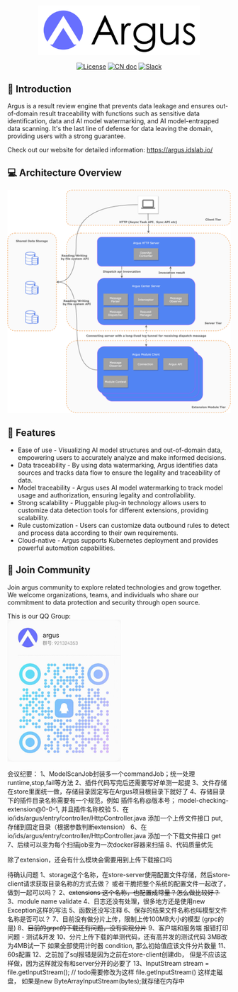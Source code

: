 <div align="center">
<br />
<img src="doc/argus-logo.jpg" width="365" >
<br />

[![License](https://img.shields.io/badge/license-Apache%202-686FFF.svg)](https://www.apache.org/licenses/LICENSE-2.0.html)
[![CN doc](https://img.shields.io/badge/文档-中文版-686FFF.svg)](README_zh_CN.md)
[![Slack](https://img.shields.io/badge/slack-Join%20Argus-686FFF.svg?logo=slack)](https://join.slack.com/t/hitsz-ids/shared_invite/zt-2395mt6x2-dwf0j_423QkAgGvlNA5E1g)
</div>


## 🚀 Introduction

Argus is a result review engine that prevents data leakage and ensures out-of-domain result traceability with functions such as sensitive data identification, data and AI model watermarking, and AI model-entrapped data scanning. It's the last line of defense for data leaving the domain, providing users with a strong guarantee.

Check out our website for detailed information: https://argus.idslab.io/

## 💻 Architecture Overview

<img src="doc/argus-architecture-overview.png">

## 🎉 Features

- Ease of use - Visualizing AI model structures and out-of-domain data, empowering users to accurately analyze and make informed decisions.
- Data traceability - By using data watermarking, Argus identifies data sources and tracks data flow to ensure the legality and traceability of data.
- Model traceability - Argus uses AI model watermarking to track model usage and authorization, ensuring legality and controllability.
- Strong scalability - Pluggable plug-in technology allows users to customize data detection tools for different extensions, providing scalability.
- Rule customization -  Users can customize data outbound rules to detect and process data according to their own requirements.
- Cloud-native - Argus supports Kubernetes deployment and provides powerful automation capabilities.

## 🤝 Join Community

Join argus community to explore related technologies and grow together. We welcome organizations, teams, and individuals who share our commitment to data protection and security through open source.

This is our QQ Group:  
<img src="doc/argus-qq-group.jpg" width="256">




会议纪要：
1、ModelScanJob封装多一个commandJob；统一处理runtime,stop,fail等方法
2、插件代码写完后还需要写好单测一起提
3、文件存储在store里面统一做，存储目录固定写在Argus项目根目录下就好了
4、存储目录下的插件目录名称需要有一个规范，例如 插件名称@版本号； model-checking-extension@0-0-1, 并且插件名称校验
5、在io/ids/argus/entry/controller/HttpController.java 添加一个上传文件接口 put, 存储到固定目录（根据参数判断extension）
6、在io/ids/argus/entry/controller/HttpController.java 添加一个下载文件接口 get
7、后续可以变为每个扫描job变为一次docker容器来扫描
8、代码质量优先


除了extension，还会有什么模块会需要用到上传下载接口吗


待确认问题
1、storage这个名称，在store-server使用配置文件存储，然后store-client请求获取目录名称的方式去做？
或者干脆把整个系统的配置文件一起改了，做到一起可以吗？
2、~~extensions 这个名称，也配置成常量？怎么做比较好？~~
3、module name validate
4、日志还没有处理，很多地方还是使用new Exception这样的写法
5、函数还没写注释
6、保存的结果文件名称也叫模型文件名称是否可以？
7、目前没有做分片上传，限制上传100MB大小的模型 (grpc的是)
8、~~目前的grpc的下载还有问题，没有实现分片~~
9、客户端和服务端 报错打印问题 - 测试&开发
10、分片上传下载的单测代码，还有高并发的测试代码
3MB改为4MB试一下
如果全部使用计时器 condition, 那么初始值应该文件分片数量
11、60s配置
12、之前加了sql报错是因为之前在store-client创建db， 但是不应该这样做，因为这样就没有和server分开的必要了
13、InputStream stream = file.getInputStream(); // todo需要修改为这样 file.getInputStream() 这样走磁盘， 如果是new ByteArrayInputStream(bytes);就存储在内存中


